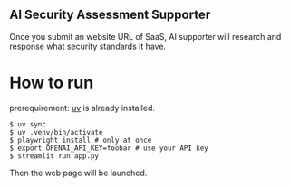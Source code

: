 ## AI Security Assessment Supporter

Once you submit an website URL of SaaS, AI supporter will research and response what security standards it have.

# How to run

prerequirement: [uv](https://github.com/astral-sh/uv) is already installed.

```
$ uv sync
$ uv .venv/bin/activate
$ playwright install # only at once
$ export OPENAI_API_KEY=foobar # use your API key
$ streamlit run app.py
```

Then the web page will be launched.
